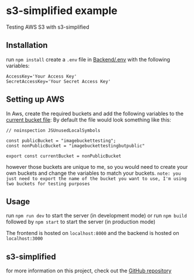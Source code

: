 # s3-simplified example

Testing AWS S3 with s3-simplified

## Installation

run `npm install`
create a `.env` file in [Backend/.env](/Backend/.env) with the following variables:

```
AccessKey='Your Access Key'
SecretAccessKey='Your Secret Access Key' 
```

## Setting up AWS

In Aws, create the required buckets and add the following variables to
the [current bucket file](Backend/currentBucket.ts):
By default the file would look something like this:

```
// noinspection JSUnusedLocalSymbols

const publicBucket = "imagebuckettesting";
const nonPublicBucket = "imagebuckettestingbutpublic"

export const currentBucket = nonPublicBucket
```

however those buckets are unique to me, so you would need to create your own buckets and change the variables to match
your buckets.
`note: you just need to export the name of the bucket you want to use, I'm using two buckets for testing purposes`

## Usage

run `npm run dev` to start the server (in development mode)
or run `npm build` followed by `npm start` to start the server (in production mode)

The frontend is hosted on `localhost:8000` and the backend is hosted on `localhost:3000`

## s3-simplified

for more information on this project, check out the [GitHub repository](https://github.com/catcd1w3r5/s3-simplified)

